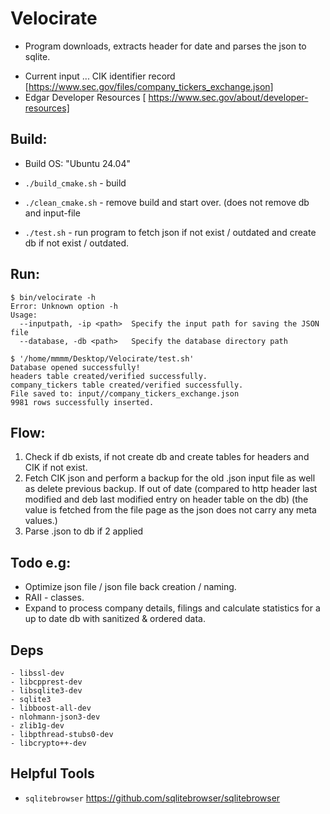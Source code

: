 # Velocirate

+ Program downloads, extracts header for date and parses the json to sqlite.

- Current input ... CIK identifier record [https://www.sec.gov/files/company_tickers_exchange.json]
- Edgar Developer Resources  [ https://www.sec.gov/about/developer-resources]

## Build:

- Build OS: "Ubuntu 24.04"

- ```./build_cmake.sh``` - build
- ```./clean_cmake.sh``` - remove build and start over. (does not remove db and input-file
- ```./test.sh``` - run program to fetch json if not exist / outdated and create db if not exist / outdated.

## Run:
```
$ bin/velocirate -h
Error: Unknown option -h
Usage: 
  --inputpath, -ip <path>  Specify the input path for saving the JSON file
  --database, -db <path>   Specify the database directory path
```
```
$ '/home/mmmm/Desktop/Velocirate/test.sh' 
Database opened successfully!
headers table created/verified successfully.
company_tickers table created/verified successfully.
File saved to: input//company_tickers_exchange.json
9981 rows successfully inserted.
```

## Flow:

1. Check if db exists, if not create db and create tables for headers and CIK if not exist.
2. Fetch CIK json and perform a backup for the old .json input file as well as delete previous backup. If out of date (compared to http header last modified and deb last modified entry on header table on the db) (the value is fetched from the file page as the json does not carry any meta values.)
3. Parse .json to db if 2 applied


## Todo e.g:

- Optimize json file / json file back creation / naming.
- RAII - classes.
- Expand to process company details, filings and calculate statistics for a up to date db with sanitized & ordered data.


## Deps
```
- libssl-dev
- libcpprest-dev
- libsqlite3-dev
- sqlite3
- libboost-all-dev
- nlohmann-json3-dev
- zlib1g-dev
- libpthread-stubs0-dev
- libcrypto++-dev
```

## Helpful Tools

- ```sqlitebrowser``` https://github.com/sqlitebrowser/sqlitebrowser


